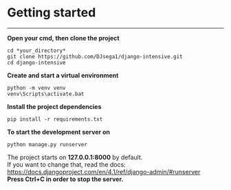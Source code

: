 # Getting started
___
**Open your cmd, then clone the project**  
```
cd *your_directory*
git clone https://github.com/DJsega1/django-intensive.git
cd django-intensive
```  

**Create and start a virtual environment**  
```
python -m venv venv
venv\Scripts\activate.bat
```

**Install the project dependencies**  
```
pip install -r requirements.txt
```

**To start the development server on**  
```
python manage.py runserver
```  
The project starts on **127.0.0.1:8000** by default.  
If you want to change that, read the docs:  
https://docs.djangoproject.com/en/4.1/ref/django-admin/#runserver  
**Press Ctrl+C in order to stop the server.**